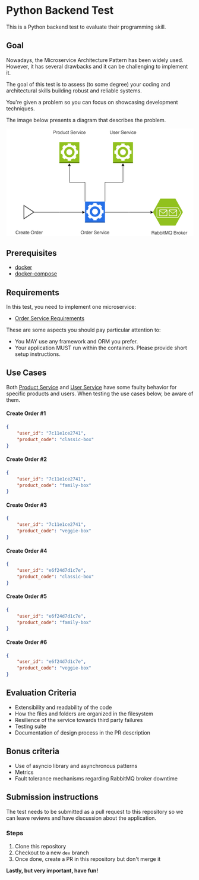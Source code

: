 # Python Backend Test

This is a Python backend test to evaluate their programming skill.

## Goal

Nowadays, the Microservice Architecture Pattern has been widely used. However, it has several drawbacks and it can be challenging to implement it.

The goal of this test is to assess (to some degree) your coding and architectural skills building robust and reliable systems.

You're given a problem so you can focus on showcasing development techniques.

The image below presents a diagram that describes the problem.

<p align="center">
  <img src="docs/diagram.png" alt="Flow Chart" />
</p>

## Prerequisites

- [docker](https://www.docker.com/)
- [docker-compose](https://docs.docker.com/compose/)


## Requirements

In this test, you need to implement one microservice:

- [Order Service Requirements](docs/order-service.md)


These are some aspects you should pay particular attention to:
- You MAY use any framework and ORM you prefer.
- Your application MUST run within the containers. Please provide short setup instructions.


## Use Cases
Both [Product Service](docs/product-service.md) and [User Service](docs/user-service.md) have some faulty behavior for specific products and users. When testing the use cases below, be aware of them.

#### Create Order #1
```json
{
    "user_id": "7c11e1ce2741",
    "product_code": "classic-box"
}
```

#### Create Order #2
```json
{
    "user_id": "7c11e1ce2741",
    "product_code": "family-box"
}
```

#### Create Order #3
```json
{
    "user_id": "7c11e1ce2741",
    "product_code": "veggie-box"
}
```

#### Create Order #4
```json
{
    "user_id": "e6f24d7d1c7e",
    "product_code": "classic-box"
}
```

#### Create Order #5
```json
{
    "user_id": "e6f24d7d1c7e",
    "product_code": "family-box"
}
```

#### Create Order #6
```json
{
    "user_id": "e6f24d7d1c7e",
    "product_code": "veggie-box"
}
```


## Evaluation Criteria
- Extensibility and readability of the code
- How the files and folders are organized in the filesystem
- Resilience of the service towards third party failures
- Testing suite
- Documentation of design process in the PR description


## Bonus criteria
- Use of asyncio library and asynchronous patterns
- Metrics
- Fault tolerance mechanisms regarding RabbitMQ broker downtime


## Submission instructions

The test needs to be submitted as a pull request to this repository so we can leave reviews and have discussion about the application.

### Steps

1. Clone this repository
2. Checkout to a new `dev` branch
3. Once done, create a PR in this repository but don't merge it

**Lastly, but very important, have fun!**
